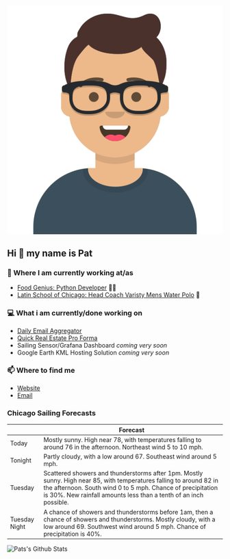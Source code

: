 [![Social banner for p-j-falconer](https://raw.githubusercontent.com/P-J-FALCONER/P-J-FALCONER/master/assets/avataaars.svg)](https://patfalconer.com/)
## Hi :wave: my name is Pat

### 💼 Where I am currently working at/as
- [Food Genius: Python Developer](https://getfoodgenius.com/) 🍔🐍
- [Latin School of Chicago: Head Coach Varisty Mens Water Polo](https://www.latinschool.org/) 🤽


### 💻 What i am currently/done working on
 - [Daily Email Aggregator](https://github.com/P-J-FALCONER/dott_daily_mail)
 - [Quick Real Estate Pro Forma](https://github.com/P-J-FALCONER/henry)
 - Sailing Sensor/Grafana Dashboard *coming very soon*
 - Google Earth KML Hosting Solution *coming very soon*

### 📫 Where to find me
 - [Website](https://patfalconer.com/)
 - [Email](mailto:patrick.j.falconer@gmail.com)


### Chicago Sailing Forecasts
|   | Forecast  |
|---|---|
| Today | Mostly sunny. High near 78, with temperatures falling to around 76 in the afternoon. Northeast wind 5 to 10 mph. |
| Tonight | Partly cloudy, with a low around 67. Southeast wind around 5 mph. |
| Tuesday | Scattered showers and thunderstorms after 1pm. Mostly sunny. High near 85, with temperatures falling to around 82 in the afternoon. South wind 0 to 5 mph. Chance of precipitation is 30%. New rainfall amounts less than a tenth of an inch possible. |
| Tuesday Night | A chance of showers and thunderstorms before 1am, then a chance of showers and thunderstorms. Mostly cloudy, with a low around 69. Southwest wind around 5 mph. Chance of precipitation is 40%. |

![Pats's Github Stats](https://github-readme-stats.vercel.app/api?username=p-j-falconer&show_icons=true&theme=radical)
